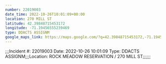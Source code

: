 ```yaml
---
number: 22019003
date_time: 2022-10-26T10:01:09+00:00
location: 270 MILL ST
latitude: 42.39848715453172
longitude: -71.19456555239469
type: DDACTS ASSIGNM
google_maps_link: https://maps.google.com/?q=42.39848715453172,-71.19456555239469
---
```


;;;Incident #: 22019003  Date: 2022-10-26 10:01:09   Type: DDACTS ASSIGNM;;;Location: ROCK MEADOW RESERVATION / 270 MILL ST;;;;;;
